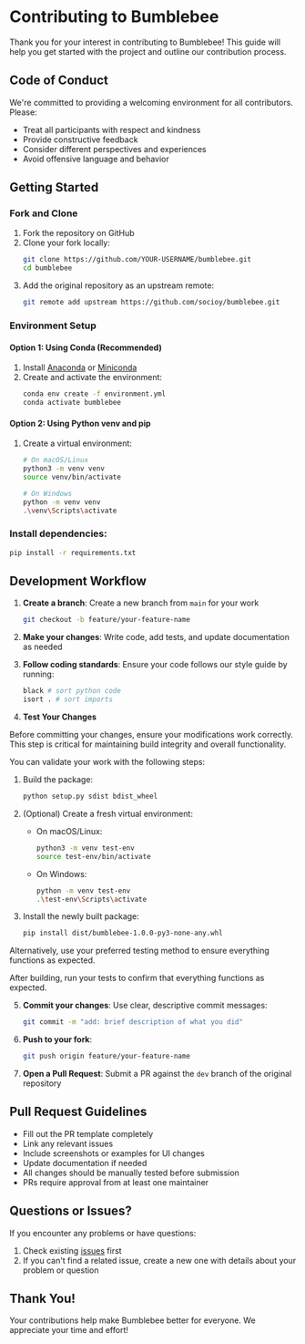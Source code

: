 # Contributing to Bumblebee

Thank you for your interest in contributing to Bumblebee! This guide will help you get started with the project and outline our contribution process.

## Code of Conduct

We're committed to providing a welcoming environment for all contributors. Please:

- Treat all participants with respect and kindness
- Provide constructive feedback
- Consider different perspectives and experiences
- Avoid offensive language and behavior

## Getting Started

### Fork and Clone

1. Fork the repository on GitHub
2. Clone your fork locally:
   ```bash
   git clone https://github.com/YOUR-USERNAME/bumblebee.git
   cd bumblebee
   ```
3. Add the original repository as an upstream remote:
   ```bash
   git remote add upstream https://github.com/socioy/bumblebee.git
   ```

### Environment Setup

#### Option 1: Using Conda (Recommended)

1. Install [Anaconda](https://www.anaconda.com/products/distribution) or [Miniconda](https://docs.conda.io/en/latest/miniconda.html)
2. Create and activate the environment:
   ```bash
   conda env create -f environment.yml
   conda activate bumblebee
   ```

#### Option 2: Using Python venv and pip

1. Create a virtual environment:
   ```bash
   # On macOS/Linux
   python3 -m venv venv
   source venv/bin/activate

   # On Windows
   python -m venv venv
   .\venv\Scripts\activate
   ```
### Install dependencies:

   ```bash
   pip install -r requirements.txt
   ```

## Development Workflow

1. **Create a branch**: Create a new branch from `main` for your work
   ```bash
   git checkout -b feature/your-feature-name
   ```

2. **Make your changes**: Write code, add tests, and update documentation as needed

3. **Follow coding standards**: Ensure your code follows our style guide by running:
   ```bash
   black # sort python code
   isort . # sort imports
   ```

4. **Test Your Changes**

Before committing your changes, ensure your modifications work correctly. This step is critical for maintaining build integrity and overall functionality.

You can validate your work with the following steps:

1. Build the package:
   ```bash
   python setup.py sdist bdist_wheel
   ```

2. (Optional) Create a fresh virtual environment:
   - On macOS/Linux:
     ```bash
     python3 -m venv test-env
     source test-env/bin/activate
     ```
   - On Windows:
     ```bash
     python -m venv test-env
     .\test-env\Scripts\activate
     ```

3. Install the newly built package:
   ```bash
   pip install dist/bumblebee-1.0.0-py3-none-any.whl
   ```

Alternatively, use your preferred testing method to ensure everything functions as expected.

   
After building, run your tests to confirm that everything functions as expected.


5. **Commit your changes**: Use clear, descriptive commit messages:
   ```bash
   git commit -m "add: brief description of what you did"
   ```

6. **Push to your fork**:
   ```bash
   git push origin feature/your-feature-name
   ```

7. **Open a Pull Request**: Submit a PR against the `dev` branch of the original repository

## Pull Request Guidelines

- Fill out the PR template completely
- Link any relevant issues
- Include screenshots or examples for UI changes
- Update documentation if needed
- All changes should be manually tested before submission
- PRs require approval from at least one maintainer

## Questions or Issues?

If you encounter any problems or have questions:

1. Check existing [issues](https://github.com/socioy/bumblebee/issues) first
2. If you can't find a related issue, create a new one with details about your problem or question

## Thank You!

Your contributions help make Bumblebee better for everyone. We appreciate your time and effort!